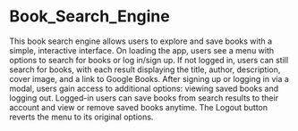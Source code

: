 # Book_Search_Engine
This book search engine allows users to explore and save books with a simple, interactive interface. On loading the app, users see a menu with options to search for books or log in/sign up. If not logged in, users can still search for books, with each result displaying the title, author, description, cover image, and a link to Google Books. After signing up or logging in via a modal, users gain access to additional options: viewing saved books and logging out. Logged-in users can save books from search results to their account and view or remove saved books anytime. The Logout button reverts the menu to its original options.